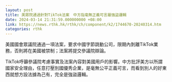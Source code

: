 ```yaml
---
layout: post
title: 美眾院通過針對TikTok法案　中方指毫無正義可言屬強盜邏輯
date: 2024-03-14 21:31:59.000000000 +08:00
link: https://news.rthk.hk/rthk/ch/component/k2/1744670-20240314.htm
categories: rthk
---
```


美國國會眾議院通過一項法案，要求中國字節跳動公司，限期內剝離TikTok業務，否則將在美國被禁制；法案將提交參議院辯論。

TikTok呼籲參議院考慮事實及法案內容對美國用戶的影響。中方批評美方以所謂國家安全理由，任意打壓別國優秀企業，是毫無公平正義可言，而看到別人的好東西就想方設法據為己有，完全是強盜邏輯。
